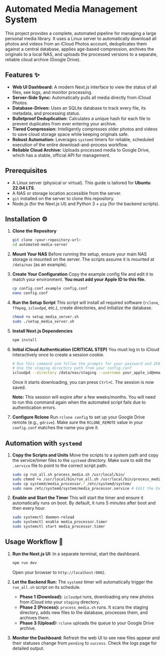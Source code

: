 # Automated Media Management System

This project provides a complete, automated pipeline for managing a large personal media library. It uses a Linux server to automatically download all photos and videos from an iCloud Photos account, deduplicates them against a central database, applies age-based compression, archives the originals to a local NAS, and uploads the processed versions to a separate, reliable cloud archive (Google Drive).

## Features ✨

*   **Web UI Dashboard:** A modern Next.js interface to view the status of all files, see logs, and monitor processing.
*   **Server-Side Sync:** Automatically pulls all media directly from iCloud Photos.
*   **Database-Driven:** Uses an SQLite database to track every file, its metadata, and processing status.
*   **Bulletproof Deduplication:** Calculates a unique hash for each file to prevent duplicates from ever entering your archive.
*   **Tiered Compression:** Intelligently compresses older photos and videos to save cloud storage space while keeping originals safe.
*   **Robust Automation:** Leverages `systemd` timers for reliable, scheduled execution of the entire download-and-process workflow.
*   **Reliable Cloud Archive:** Uploads processed media to Google Drive, which has a stable, official API for management.

## Prerequisites

*   A Linux server (physical or virtual). This guide is tailored for **Ubuntu 22.04 LTS**.
*   A NAS or storage location accessible from the server.
*   `git` installed on the server to clone this repository.
*   Node.js (for the Next.js UI) and Python 3 + `pip` (for the backend scripts).

## Installation ⚙️

1.  **Clone the Repository**
    ```bash
    git clone <your-repository-url>
    cd automated-media-server
    ```

2.  **Mount Your NAS**
    Before running the setup, ensure your main NAS storage is mounted on the server. The scripts assume it is mounted at `/data/nas` (as an example).

3.  **Create Your Configuration**
    Copy the example config file and edit it to match your environment. **You must add your Apple ID to this file.**
    ```bash
    cp config.conf.example config.conf
    nano config.conf
    ```

4.  **Run the Setup Script**
    This script will install all required software (`rclone`, `ffmpeg`, `icloudpd`, etc.), create directories, and initialize the database.
    ```bash
    chmod +x setup_media_server.sh
    sudo ./setup_media_server.sh
    ```

5.  **Install Next.js Dependencies**
    ```bash
    npm install
    ```

6.  **Initial iCloud Authentication (CRITICAL STEP)**
    You must log in to iCloud interactively once to create a session cookie.
    ```bash
    # Run this command and follow the prompts for your password and 2FA code.
    # Use the staging directory path from your config.conf
    icloudpd --directory /data/nas/staging --username your_apple_id@email.com
    ```
    Once it starts downloading, you can press `Ctrl+C`. The session is now saved.

    **Note:** This session will expire after a few weeks/months. You will need to run this command again when the automated script fails due to authentication errors.

7.  **Configure Rclone**
    Run `rclone config` to set up your Google Drive remote (e.g., `gdrive`). Make sure the `RCLONE_REMOTE` value in your `config.conf` matches the name you give it.

## Automation with `systemd`

1.  **Copy the Scripts and Units**
    Move the scripts to a system path and copy the service/timer files to the `systemd` directory. Make sure to edit the `.service` file to point to the correct script path.
    ```bash
    sudo cp run_all.sh process_media.sh /usr/local/bin/
    sudo chmod +x /usr/local/bin/run_all.sh /usr/local/bin/process_media.sh
    sudo cp systemd/media_processor.* /etc/systemd/system/
    sudo nano /etc/systemd/system/media_processor.service # Edit the ExecStart path if needed
    ```

2.  **Enable and Start the Timer**
    This will start the timer and ensure it automatically runs on boot. By default, it runs 5 minutes after boot and then every hour.
    ```bash
    sudo systemctl daemon-reload
    sudo systemctl enable media_processor.timer
    sudo systemctl start media_processor.timer
    ```

## Usage Workflow 🚀

1.  **Run the Next.js UI:**
    In a separate terminal, start the dashboard.
    ```bash
    npm run dev
    ```
    Open your browser to `http://localhost:9002`.

2.  **Let the Backend Run:** The `systemd` timer will automatically trigger the `run_all.sh` script on its schedule.
    *   **Phase 1 (Download):** `icloudpd` runs, downloading any new photos from iCloud into your `staging` directory.
    *   **Phase 2 (Process):** `process_media.sh` runs. It scans the staging directory, adds new files to the database, processes them, and archives them.
    *   **Phase 3 (Upload):** `rclone` uploads the queue to your Google Drive archive.

3.  **Monitor the Dashboard:** Refresh the web UI to see new files appear and their statuses change from `pending` to `success`. Check the logs page for detailed output.

